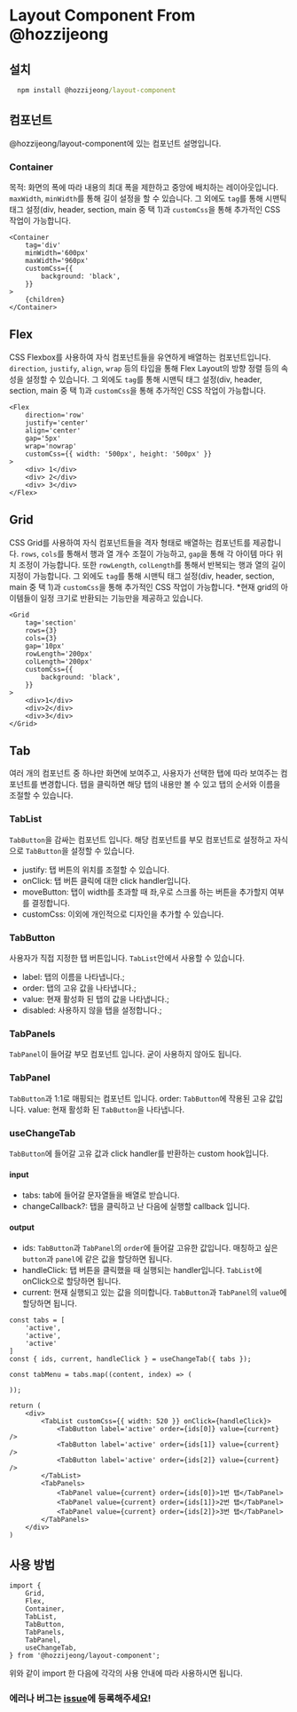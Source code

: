 # Layout Component From @hozzijeong

## 설치

```cmd
  npm install @hozzijeong/layout-component
```

## 컴포넌트

@hozzijeong/layout-component에 있는 컴포넌트 설명입니다.

### Container

목적: 화면의 폭에 따라 내용의 최대 폭을 제한하고 중앙에 배치하는 레이아웃입니다. `maxWidth`, `minWidth`를 통해 길이 설정을 할 수 있습니다.
그 외에도 `tag`를 통해 시맨틱 태그 설정(div, header, section, main 중 택 1)과 `customCss`을 통해 추가적인 CSS 작업이 가능합니다.

```tsx
<Container
	tag='div'
	minWidth='600px'
	maxWidth='960px'
	customCss={{
		background: 'black',
	}}
>
	{children}
</Container>
```

## Flex

CSS Flexbox를 사용하여 자식 컴포넌트들을 유연하게 배열하는 컴포넌트입니다. `direction`, `justify`, `align`, `wrap` 등의 타입을 통해 Flex Layout의 방향 정렬 등의 속성을 설정할 수 있습니다.
그 외에도 `tag`를 통해 시맨틱 태그 설정(div, header, section, main 중 택 1)과 `customCss`을 통해 추가적인 CSS 작업이 가능합니다.

```tsx
<Flex
	direction='row'
	justify='center'
	align='center'
	gap='5px'
	wrap='nowrap'
	customCss={{ width: '500px', height: '500px' }}
>
	<div> 1</div>
	<div> 2</div>
	<div> 3</div>
</Flex>
```

## Grid

CSS Grid를 사용하여 자식 컴포넌트들을 격자 형태로 배열하는 컴포넌트를 제공합니다. `rows`, `cols`를 통해서 행과 열 개수 조절이 가능하고, `gap`을 통해 각 아이템 마다 위치 조정이 가능합니다.
또한 `rowLength`, `colLength`를 통해서 반복되는 행과 열의 길이 지정이 가능합니다.
그 외에도 `tag`를 통해 시맨틱 태그 설정(div, header, section, main 중 택 1)과 `customCss`을 통해 추가적인 CSS 작업이 가능합니다. \*현재 grid의 아이템들이 일정 크기로 반환되는 기능만을 제공하고 있습니다.

```tsx
<Grid
	tag='section'
	rows={3}
	cols={3}
	gap='10px'
	rowLength='200px'
	colLength='200px'
	customCss={{
		background: 'black',
	}}
>
	<div>1</div>
	<div>2</div>
	<div>3</div>
</Grid>
```

## Tab

여러 개의 컴포넌트 중 하나만 화면에 보여주고, 사용자가 선택한 탭에 따라 보여주는 컴포넌트를 변경합니다. 탭을 클릭하면 해당 탭의 내용만 볼 수 있고 탭의 순서와 이름을 조절할 수 있습니다.

### TabList

`TabButton`을 감싸는 컴포넌트 입니다. 해당 컴포넌트를 부모 컴포넌트로 설정하고 자식으로 `TabButton`을 설정할 수 있습니다.

- justify: 탭 버튼의 위치를 조절할 수 있습니다.
- onClick: 탭 버튼 클릭에 대한 click handler입니다.
- moveButton: 탭이 width를 초과할 때 좌,우로 스크롤 하는 버튼을 추가할지 여부를 결정합니다.
- customCss: 이외에 개인적으로 디자인을 추가할 수 있습니다.

### TabButton

사용자가 직접 지정한 탭 버튼입니다. `TabList`안에서 사용할 수 있습니다.

- label: 탭의 이름을 나타냅니다.;
- order: 탭의 고유 값을 나타냅니다.;
- value: 현재 활성화 된 탭의 값을 나타냅니다.;
- disabled: 사용하지 않을 탭을 설정합니다.;

### TabPanels

`TabPanel`이 들어갈 부모 컴포넌트 입니다. 굳이 사용하지 않아도 됩니다.

### TabPanel

`TabButton`과 1:1로 매핑되는 컴포넌트 입니다.
order: `TabButton`에 작용된 고유 값입니다.
value: 현재 활성화 된 `TabButton`을 나타냅니다.

### useChangeTab

`TabButton`에 들어갈 고유 값과 click handler를 반환하는 custom hook입니다.

#### input

- tabs: tab에 들어갈 문자열들을 배열로 받습니다.
- changeCallback?: 탭을 클릭하고 난 다음에 실행할 callback 입니다.

#### output

- ids: `TabButton`과 `TabPanel`의 `order`에 들어갈 고유한 값입니다. 매칭하고 싶은 `button`과 `panel`에 같은 값을 할당하면 됩니다.
- handleClick: 탭 버튼을 클릭했을 때 실행되는 handler입니다. `TabList`에 onClick으로 할당하면 됩니다.
- current: 현재 실행되고 있는 값을 의미합니다. `TabButton`과 `TabPanel`의 `value`에 할당하면 됩니다.

```tsx
const tabs = [
	'active',
	'active',
	'active'
]
const { ids, current, handleClick } = useChangeTab({ tabs });

const tabMenu = tabs.map((content, index) => (

));

return (
	<div>
		<TabList customCss={{ width: 520 }} onClick={handleClick}>
			<TabButton label='active' order={ids[0]} value={current} />
			<TabButton label='active' order={ids[1]} value={current} />
			<TabButton label='active' order={ids[2]} value={current} />
		</TabList>
		<TabPanels>
			<TabPanel value={current} order={ids[0]}>1번 탭</TabPanel>
			<TabPanel value={current} order={ids[1]}>2번 탭</TabPanel>
			<TabPanel value={current} order={ids[2]}>3번 탭</TabPanel>
		</TabPanels>
	</div>
)

```

## 사용 방법

```tsx
import {
	Grid,
	Flex,
	Container,
	TabList,
	TabButton,
	TabPanels,
	TabPanel,
	useChangeTab,
} from '@hozzijeong/layout-component';
```

위와 같이 import 한 다음에 각각의 사용 안내에 따라 사용하시면 됩니다.

### 에러나 버그는 [issue](https://github.com/hozzijeong/layout-component/issues)에 등록해주세요!
